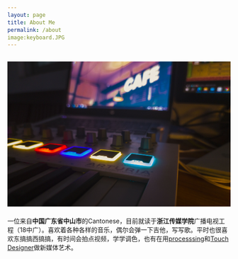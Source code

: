 ```yaml
---
layout: page
title: About Me
permalink: /about
image:keyboard.JPG
---
```

![MyMidiKeyboard](../assets/img/keyboard.JPG "midi keyboard")
---
一位来自**中国广东省中山市**的Cantonese，目前就读于**浙江传媒学院**广播电视工程（18中广）。喜欢着各种各样的音乐，偶尔会弹一下吉他，写写歌。平时也很喜欢东搞搞西搞搞，有时间会拍点视频，学学调色，也有在用[processsing](https://processing.org/)和[Touch Designer](https://derivative.ca/)做新媒体艺术。
